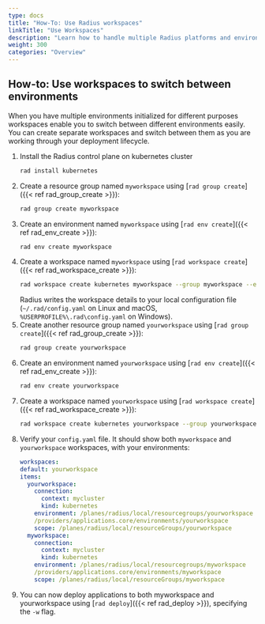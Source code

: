 ```yaml
---
type: docs
title: "How-To: Use Radius workspaces"
linkTitle: "Use Workspaces"
description: "Learn how to handle multiple Radius platforms and environments with workspaces"
weight: 300
categories: "Overview"
---
```


## How-to: Use workspaces to switch between environments

When you have multiple environments initialized for different purposes workspaces enable you to switch between different environments easily. You can create separate workspaces and switch between them as you are working through your deployment lifecycle.

1. Install the Radius control plane on kubernetes cluster
   ```sh
   rad install kubernetes
   ```
1. Create a resource group named `myworkspace` using [`rad group create`]({{< ref rad_group_create >}}):
   ```sh
   rad group create myworkspace
   ```
1. Create an environment named `myworkspace` using [`rad env create`]({{< ref rad_env_create >}}):
   ```sh
   rad env create myworkspace
   ```
1. Create a workspace named `myworkspace` using [`rad workspace create`]({{< ref rad_workspace_create >}}):
    ```sh 
    rad workspace create kubernetes myworkspace --group myworkspace --environment myworkspace
    ```
    Radius writes the workspace details to your local configuration file (`~/.rad/config.yaml` on Linux and macOS, `%USERPROFILE%\.rad\config.yaml` on Windows).
1. Create another resource group named `yourworkspace` using [`rad group create`]({{< ref rad_group_create >}}):
   ```sh
   rad group create yourworkspace
   ```
1. Create an environment named `yourworkspace` using [`rad env create`]({{< ref rad_env_create >}}):
   ```sh
   rad env create yourworkspace
   ```
1. Create a workspace named `yourworkspace` using [`rad workspace create`]({{< ref rad_workspace_create >}}):
    ```sh 
    rad workspace create kubernetes yourworkspace --group yourworkspace --environment yourworkspace
    ```
1. Verify your `config.yaml` file. It should show both `myworkspace` and `yourworkspace` workspaces, with your environments:
    ```yaml
    workspaces:
    default: yourworkspace
    items:
      yourworkspace:
        connection:
          context: mycluster
          kind: kubernetes
        environment: /planes/radius/local/resourcegroups/yourworkspace
        /providers/applications.core/environments/yourworkspace
        scope: /planes/radius/local/resourceGroups/yourworkspace
      myworkspace:
        connection:
          context: mycluster
          kind: kubernetes
        environment: /planes/radius/local/resourcegroups/myworkspace
        /providers/applications.core/environments/myworkspace
        scope: /planes/radius/local/resourceGroups/myworkspace
    ```
1. You can now deploy applications to both myworkspace and yourworkspace using [`rad deploy`]({{< ref rad_deploy >}}), specifying the `-w` flag.
